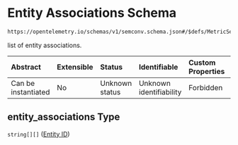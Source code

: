 # Entity Associations Schema

```txt
https://opentelemetry.io/schemas/v1/semconv.schema.json#/$defs/MetricSemanticConvention/properties/entity_associations
```

list of entity associations.

| Abstract            | Extensible | Status         | Identifiable            | Custom Properties | Additional Properties | Access Restrictions | Defined In                                                                           |
| :------------------ | :--------- | :------------- | :---------------------- | :---------------- | :-------------------- | :------------------ | :----------------------------------------------------------------------------------- |
| Can be instantiated | No         | Unknown status | Unknown identifiability | Forbidden         | Allowed               | none                | [semconv.schema.json\*](../../../schemas/semconv.schema.json "open original schema") |

## entity\_associations Type

`string[][]` ([Entity ID](../entity/semconv-opentelemetry-semantic-convention-schema-definitions-entity-association-entity-id.md))
